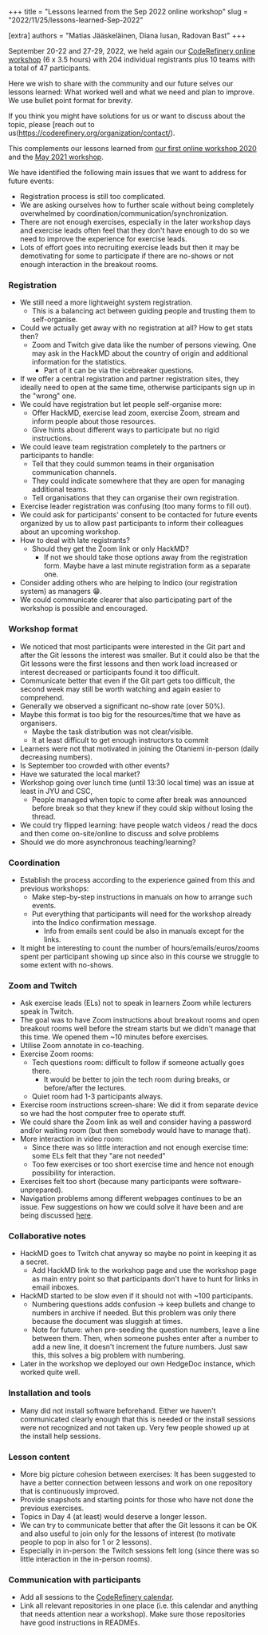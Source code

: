 +++
title = "Lessons learned from the Sep 2022 online workshop"
slug = "2022/11/25/lessons-learned-Sep-2022"

[extra]
authors = "Matias Jääskeläinen, Diana Iusan, Radovan Bast"
+++

September 20-22 and 27-29, 2022, we held again our [CodeRefinery
online workshop](https://coderefinery.github.io/2022-09-20-workshop/) (6 x 3.5 hours) with 204 individual registrants plus 10 teams with a total of 47 participants.

Here we wish to share with the community and our future selves our lessons learned: What worked well and what we need and plan to improve. We use bullet point format for brevity.

If you think you might have solutions for us or want to discuss about the topic, please [reach out to us(https://coderefinery.org/organization/contact/).

This complements our lessons learned from [our first online workshop 2020](https://coderefinery.org/blog/2020/04/14/first-online-workshop/) and the [May 2021 workshop](https://coderefinery.org/blog/2021/11/25/lessons-learned-may-2021/).

We have identified the following main issues that we want to address for future events:
- Registration process is still too complicated.
- We are asking ourselves how to further scale without being completely overwhelmed by coordination/communication/synchronization.
- There are not enough exercises, especially in the later workshop days and exercise leads often feel that they don't have enough to do so we need to improve the experience for exercise leads.
- Lots of effort goes into recruiting exercise leads but then it may be demotivating for some to participate if there are no-shows or not enough interaction in the breakout rooms.


### Registration

- We still need a more lightweight system registration.
  - This is a balancing act between guiding people and trusting them to self-organise.
- Could we actually get away with no registration at all? How to get stats then?
  - Zoom and Twitch give data like the number of persons viewing. One may ask in the HackMD about the country of origin and additional information for the statistics.
    - Part of it can be via the icebreaker questions.
- If we offer a central registration and partner registration sites, they ideally need to open at the same time, otherwise
  participants sign up in the "wrong" one.
- We could have registration but let people self-organise more:
  - Offer HackMD, exercise lead zoom, exercise Zoom, stream and inform people about those resources.
  - Give hints about different ways to participate but no rigid instructions.
- We could leave team registration completely to the partners or participants to handle:
  - Tell that they could summon teams in their organisation communication channels.
  - They could indicate somewhere that they are open for managing additional teams.
  - Tell organisations that they can organise their own registration.
- Exercise leader registration was confusing (too many forms to fill out).
- We could ask for participants' consent to be contacted for future events organized by us to allow past participants to inform their colleagues about an upcoming workshop.
- How to deal with late registrants?
  - Should they get the Zoom link or only HackMD?
    - If not we should take those options away from the registration form. Maybe have a last minute registration form as a separate one.
- Consider adding others who are helping to Indico (our registration system) as managers :grin:.
- We could communicate clearer that also participating part of the workshop is possible and encouraged.


### Workshop format

- We noticed that most participants were interested in the Git part and after the Git lessons the interest was smaller. But it could also be that the Git lessons were the first lessons and then work load increased or interest decreased or participants found it too difficult.
- Communicate better that even if the Git part gets too difficult, the second week may still be worth watching and again easier to comprehend.
- Generally we observed a significant no-show rate (over 50%).
- Maybe this format is too big for the resources/time that we have as organisers.
  - Maybe the task distribution was not clear/visible.
  - It at least difficult to get enough instructors to commit
- Learners were not that motivated in joining the Otaniemi in-person (daily decreasing numbers).
- Is September too crowded with other events?
- Have we saturated the local market?
- Workshop going over lunch time (until 13:30 local time) was an issue at least in JYU and CSC,
  - People managed when topic to come after break was announced before break so that they knew if they could skip without losing the thread.
- We could try flipped learning: have people watch videos / read the docs and then come on-site/online to discuss and solve problems
- Should we do more asynchronous teaching/learning?


### Coordination

- Establish the process according to the experience gained from this and previous workshops:
  - Make step-by-step instructions in manuals on how to arrange such events.
  - Put everything that participants will need for the workshop already into the Indico confirmation message.
    - Info from emails sent could be also in manuals except for the links.
- It might be interesting to count the number of hours/emails/euros/zooms spent per participant showing up since also in this course we struggle to some extent with no-shows.


### Zoom and Twitch

- Ask exercise leads (ELs) not to speak in learners Zoom while lecturers speak in Twitch.
- The goal was to have Zoom instructions about breakout rooms and open breakout rooms well before the stream starts but we didn't manage that this time. We opened them ~10 minutes before exercises.
- Utilise Zoom annotate in co-teaching.
- Exercise Zoom rooms:
  - Tech questions room: difficult to follow if someone actually goes there.
      - It would be better to join the tech room during breaks, or before/after the lectures.
  - Quiet room had 1-3 participants always.
- Exercise room instructions screen-share: We did it from separate device so we had the host computer free to operate stuff.
- We could share the Zoom link as well and consider having a password and/or waiting room (but then somebody would have to manage that).
- More interaction in video room:
  - Since there was so little interaction and not enough exercise time: some ELs felt that they "are not needed"
  - Too few exercises or too short exercise time and hence not enough possibility for interaction.
- Exercises felt too short (because many participants were software-unprepared).
- Navigation problems among different webpages continues to be an issue. Few suggestions on how we could solve it have been and are being discussed [here](https://github.com/coderefinery/coderefinery.org/issues/697).


### Collaborative notes

- HackMD goes to Twitch chat anyway so maybe no point in keeping it as a secret.
  - Add HackMD link to the workshop page and use the workshop page as main entry point so that participants don't have to hunt for links in email inboxes.
- HackMD started to be slow even if it should not with ~100 participants.
  - Numbering questions adds confusion -> keep bullets and change to numbers in archive if needed. But this problem was only there because the document was sluggish at times.
  - Note for future: when pre-seeding the question numbers, leave a line between them.  Then, when someone pushes enter after a number to add a new line, it doesn't increment the future numbers.  Just saw this, this solves a big problem with numbering.
- Later in the workshop we deployed our own HedgeDoc instance, which worked quite well.


### Installation and tools

- Many did not install software beforehand. Either we haven't communicated clearly enough that this is needed or the install sessions were not recognized and not taken up. Very few people showed up at the install help sessions.


### Lesson content

- More big picture cohesion between exercises: It has been suggested to have a better connection between lessons and work on one repository that is continuously improved.
- Provide snapshots and starting points for those who have not done the previous exercises.
- Topics in Day 4 (at least) would deserve a longer lesson.
- We can try to communicate better that after the Git lessons it can be OK and also useful to join only for the lessons of interest (to motivate people to pop in also for 1 or 2 lessons).
- Especially in in-person: the Twitch sessions felt long (since there was so little interaction in the in-person rooms).


### Communication with participants

- Add all sessions to the [CodeRefinery calendar](https://coderefinery.org/calendars/).
- Link all relevant repositories in one place (i.e. this calendar and anything that needs attention near a workshop). Make sure those repositories have good instructions in READMEs.
